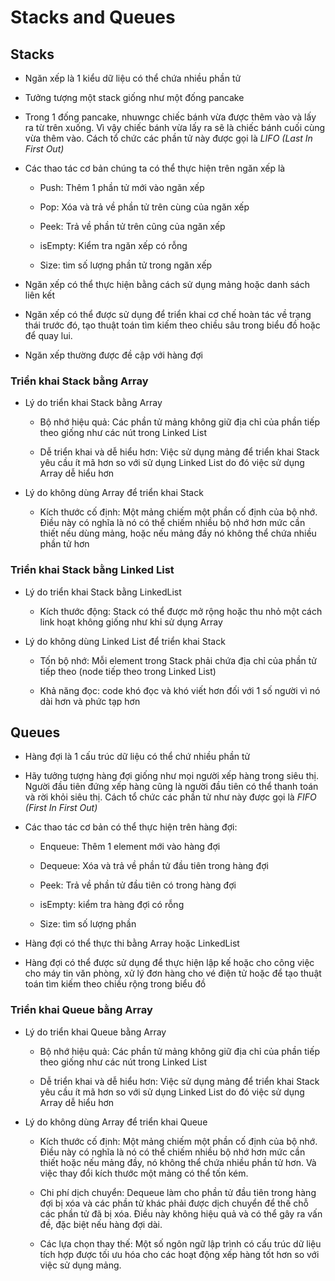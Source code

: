 # **Stacks and Queues**

## **Stacks**

- Ngăn xếp là 1 kiểu dữ liệu có thể chứa nhiều phần tử

- Tưởng tượng một stack giống như một đống pancake

- Trong 1 đống pancake, nhuwngc chiếc bánh vừa được thêm vào và lấy ra từ trên xuống. Vì vậy chiếc bánh vừa lấy ra sẽ là chiếc bánh cuối cùng vừa thêm vào. Cách tổ chức các phần tử này được gọi là _LIFO (Last In First Out)_

- Các thao tác cơ bản chúng ta có thể thực hiện trên ngăn xếp là

  - Push: Thêm 1 phần tử mới vào ngăn xếp

  - Pop: Xóa và trả về phần tử trên cùng của ngăn xếp

  - Peek: Trả về phần tử trên cũng của ngăn xếp

  - isEmpty: Kiểm tra ngăn xếp có rỗng

  - Size: tìm số lượng phần tử trong ngăn xếp

- Ngăn xếp có thể thực hiện bằng cách sử dụng mảng hoặc danh sách liên kết

- Ngăn xếp có thể được sử dụng để triển khai cơ chế hoàn tác về trạng thái trước đó, tạo thuật toán tìm kiếm theo chiều sâu trong biểu đồ hoặc để quay lui.

- Ngăn xếp thường được đề cập với hàng đợi

### **Triển khai Stack bằng Array**

- Lý do triển khai Stack bằng Array

  - Bộ nhớ hiệu quả: Các phần tử mảng không giữ địa chỉ của phần tiếp theo giống như các nút trong Linked List

  - Dễ triển khai và dễ hiểu hơn: Việc sử dụng mảng để triển khai Stack yêu cầu ít mã hơn so với sử dụng Linked List do đó việc sử dụng Array dễ hiểu hơn

- Lý do không dùng Array để triển khai Stack

  - Kích thước cố định: Một mảng chiếm một phần cố định của bộ nhớ. Điều này có nghĩa là nó có thể chiếm nhiều bộ nhớ hơn mức cần thiết nếu dùng mảng, hoặc nếu mảng đầy nó không thể chứa nhiều phần tử hơn

### **Triển khai Stack bằng Linked List**

- Lý do triển khai Stack bằng LinkedList

  - Kích thước động: Stack có thể được mở rộng hoặc thu nhỏ một cách link hoạt không giống như khi sử dụng Array

- Lý do không dùng Linked List để triển khai Stack

  - Tốn bộ nhớ: Mỗi element trong Stack phải chứa địa chỉ của phần tử tiếp theo (node tiếp theo trong Linked List)

  - Khả năng đọc: code khó đọc và khó viết hơn đối với 1 số người vì nó dài hơn và phức tạp hơn

## **Queues**

- Hàng đợi là 1 cấu trúc dữ liệu có thể chứ nhiều phần tử

- Hãy tưởng tượng hàng đợi giống như mọi người xếp hàng trong siêu thị. Người đầu tiên đứng xếp hàng cũng là người đầu tiên có thể thanh toán và rời khỏi siêu thị. Cách tổ chức các phần tử như này được gọi là _FIFO (First In First Out)_

- Các thao tác cơ bản có thể thực hiện trên hàng đợi:

  - Enqueue: Thêm 1 element mới vào hàng đợi

  - Dequeue: Xóa và trả về phần tử đầu tiên trong hàng đợi

  - Peek: Trả về phần tử đầu tiên có trong hàng đợi

  - isEmpty: kiểm tra hàng đợi có rỗng

  - Size: tìm số lượng phần

- Hàng đợi có thể thực thi bằng Array hoặc LinkedList

- Hàng đợi có thể được sử dụng để thực hiện lập kế hoặc cho công việc cho máy tin văn phòng, xử lý đơn hàng cho vé điện tử hoặc để tạo thuật toán tìm kiếm theo chiều rộng trong biểu đồ

### **Triển khai Queue bằng Array**

- Lý do triển khai Queue bằng Array

  - Bộ nhớ hiệu quả: Các phần tử mảng không giữ địa chỉ của phần tiếp theo giống như các nút trong Linked List

  - Dễ triển khai và dễ hiểu hơn: Việc sử dụng mảng để triển khai Stack yêu cầu ít mã hơn so với sử dụng Linked List do đó việc sử dụng Array dễ hiểu hơn

- Lý do không dùng Array để triển khai Queue

  - Kích thước cố định: Một mảng chiếm một phần cố định của bộ nhớ. Điều này có nghĩa là nó có thể chiếm nhiều bộ nhớ hơn mức cần thiết hoặc nếu mảng đầy, nó không thể chứa nhiều phần tử hơn. Và việc thay đổi kích thước một mảng có thể tốn kém.

  - Chi phí dịch chuyển: Dequeue làm cho phần tử đầu tiên trong hàng đợi bị xóa và các phần tử khác phải được dịch chuyển để thế chỗ các phần tử đã bị xóa. Điều này không hiệu quả và có thể gây ra vấn đề, đặc biệt nếu hàng đợi dài.

  - Các lựa chọn thay thế: Một số ngôn ngữ lập trình có cấu trúc dữ liệu tích hợp được tối ưu hóa cho các hoạt động xếp hàng tốt hơn so với việc sử dụng mảng.
